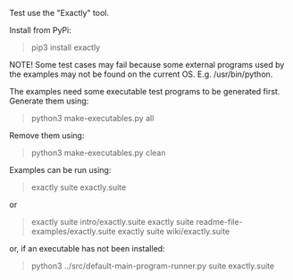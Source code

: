 Test use the "Exactly" tool.

Install from PyPi:

> pip3 install exactly


NOTE!
Some test cases may fail because some
external programs used by the examples may not be found on the current OS.
E.g. /usr/bin/python.

The examples need some executable test programs to be generated first.
Generate them using:

> python3 make-executables.py all


Remove them using:

> python3 make-executables.py clean


Examples can be run using:

> exactly suite exactly.suite

or

> exactly suite intro/exactly.suite
> exactly suite readme-file-examples/exactly.suite
> exactly suite wiki/exactly.suite


or, if an executable has not been installed:

> python3 ../src/default-main-program-runner.py suite exactly.suite
